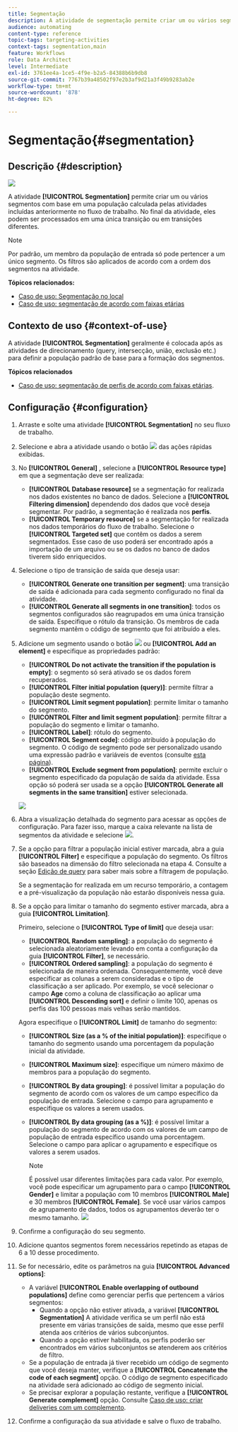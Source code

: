 ```yaml
---
title: Segmentação
description: A atividade de segmentação permite criar um ou vários segmentos com base em uma população calculada pelas atividades incluídas anteriormente no fluxo de trabalho.
audience: automating
content-type: reference
topic-tags: targeting-activities
context-tags: segmentation,main
feature: Workflows
role: Data Architect
level: Intermediate
exl-id: 3761ee4a-1ce5-4f9e-b2a5-84388b6b9db8
source-git-commit: 7767b39a48502f97e2b3af9d21a3f49b9283ab2e
workflow-type: tm+mt
source-wordcount: '878'
ht-degree: 82%

---
```


# Segmentação{#segmentation}

## Descrição {#description}

![](assets/segmentation.png)

A atividade **[!UICONTROL Segmentation]** permite criar um ou vários segmentos com base em uma população calculada pelas atividades incluídas anteriormente no fluxo de trabalho. No final da atividade, eles podem ser processados em uma única transição ou em transições diferentes.

>[!NOTE]
>
>Por padrão, um membro da população de entrada só pode pertencer a um único segmento. Os filtros são aplicados de acordo com a ordem dos segmentos na atividade.

**Tópicos relacionados:**
* [Caso de uso: Segmentação no local](../../automating/using/workflow-segmentation-location.md)
* [Caso de uso: segmentação de acordo com faixas etárias](../../automating/using/segmentation-age-groups.md)

## Contexto de uso {#context-of-use}

A atividade **[!UICONTROL Segmentation]** geralmente é colocada após as atividades de direcionamento (query, intersecção, união, exclusão etc.) para definir a população padrão de base para a formação dos segmentos.

**Tópicos relacionados**

* [Caso de uso: segmentação de perfis de acordo com faixas etárias](../../automating/using/segmentation-age-groups.md).

## Configuração {#configuration}

1. Arraste e solte uma atividade **[!UICONTROL Segmentation]** no seu fluxo de trabalho.
1. Selecione e abra a atividade usando o botão ![](assets/edit_darkgrey-24px.png) das ações rápidas exibidas.
1. No **[!UICONTROL General]** , selecione a **[!UICONTROL Resource type]** em que a segmentação deve ser realizada:

   * **[!UICONTROL Database resource]** se a segmentação for realizada nos dados existentes no banco de dados. Selecione a **[!UICONTROL Filtering dimension]** dependendo dos dados que você deseja segmentar. Por padrão, a segmentação é realizada nos **perfis**.
   * **[!UICONTROL Temporary resource]** se a segmentação for realizada nos dados temporários do fluxo de trabalho. Selecione o **[!UICONTROL Targeted set]** que contêm os dados a serem segmentados. Esse caso de uso poderá ser encontrado após a importação de um arquivo ou se os dados no banco de dados tiverem sido enriquecidos.

1. Selecione o tipo de transição de saída que deseja usar:

   * **[!UICONTROL Generate one transition per segment]**: uma transição de saída é adicionada para cada segmento configurado no final da atividade.
   * **[!UICONTROL Generate all segments in one transition]**: todos os segmentos configurados são reagrupados em uma única transição de saída. Especifique o rótulo da transição. Os membros de cada segmento mantêm o código de segmento que foi atribuído a eles.

1. Adicione um segmento usando o botão ![](assets/add_darkgrey-24px.png) ou **[!UICONTROL Add an element]** e especifique as propriedades padrão:

   * **[!UICONTROL Do not activate the transition if the population is empty]**: o segmento só será ativado se os dados forem recuperados.
   * **[!UICONTROL Filter initial population (query)]**: permite filtrar a população deste segmento.
   * **[!UICONTROL Limit segment population]**: permite limitar o tamanho do segmento.
   * **[!UICONTROL Filter and limit segment population]**: permite filtrar a população do segmento e limitar o tamanho.
   * **[!UICONTROL Label]**: rótulo do segmento.
   * **[!UICONTROL Segment code]**: código atribuído à população do segmento. O código de segmento pode ser personalizado usando uma expressão padrão e variáveis de eventos (consulte [esta página](../../automating/using/customizing-workflow-external-parameters.md)).
   * **[!UICONTROL Exclude segment from population]**: permite excluir o segmento especificado da população de saída da atividade. Essa opção só poderá ser usada se a opção **[!UICONTROL Generate all segments in the same transition]** estiver selecionada.

   ![](assets/wkf_segment_new_segment.png)

1. Abra a visualização detalhada do segmento para acessar as opções de configuração. Para fazer isso, marque a caixa relevante na lista de segmentos da atividade e selecione ![](assets/wkf_segment_parameters_24px.png).
1. Se a opção para filtrar a população inicial estiver marcada, abra a guia **[!UICONTROL Filter]** e especifique a população do segmento. Os filtros são baseados na dimensão do filtro selecionada na etapa 4. Consulte a seção [Edição de query](../../automating/using/editing-queries.md) para saber mais sobre a filtragem de população.

   Se a segmentação for realizada em um recurso temporário, a contagem e a pré-visualização da população não estarão disponíveis nessa guia.

1. Se a opção para limitar o tamanho do segmento estiver marcada, abra a guia **[!UICONTROL Limitation]**.

   Primeiro, selecione o **[!UICONTROL Type of limit]** que deseja usar:

   * **[!UICONTROL Random sampling]**: a população do segmento é selecionada aleatoriamente levando em conta a configuração da guia **[!UICONTROL Filter]**, se necessário. 
   * **[!UICONTROL Ordered sampling]**: a população do segmento é selecionada de maneira ordenada. Consequentemente, você deve especificar as colunas a serem consideradas e o tipo de classificação a ser aplicado. Por exemplo, se você selecionar o campo **Age** como a coluna de classificação ao aplicar uma **[!UICONTROL Descending sort]** e definir o limite 100, apenas os perfis das 100 pessoas mais velhas serão mantidos.

   Agora especifique o **[!UICONTROL Limit]** de tamanho do segmento:

   * **[!UICONTROL Size (as a % of the initial population)]**: especifique o tamanho do segmento usando uma porcentagem da população inicial da atividade.
   * **[!UICONTROL Maximum size]**: especifique um número máximo de membros para a população do segmento.
   * **[!UICONTROL By data grouping]**: é possível limitar a população do segmento de acordo com os valores de um campo específico da população de entrada. Selecione o campo para agrupamento e especifique os valores a serem usados.
   * **[!UICONTROL By data grouping (as a %)]**: é possível limitar a população do segmento de acordo com os valores de um campo de população de entrada específico usando uma porcentagem. Selecione o campo para aplicar o agrupamento e especifique os valores a serem usados.

      >[!NOTE]
      >
      >É possível usar diferentes limitações para cada valor. Por exemplo, você pode especificar um agrupamento para o campo **[!UICONTROL Gender]** e limitar a população com 10 membros **[!UICONTROL Male]** e 30 membros **[!UICONTROL Female]**. Se você usar vários campos de agrupamento de dados, todos os agrupamentos deverão ter o mesmo tamanho.
   ![](assets/wkf_segment_limit_by_grouping.png)

1. Confirme a configuração do seu segmento.
1. Adicione quantos segmentos forem necessários repetindo as etapas de 6 a 10 desse procedimento.
1. Se for necessário, edite os parâmetros na guia **[!UICONTROL Advanced options]**:

   * A variável **[!UICONTROL Enable overlapping of outbound populations]** define como gerenciar perfis que pertencem a vários segmentos:
      * Quando a opção não estiver ativada, a variável **[!UICONTROL Segmentation]** A atividade verifica se um perfil não está presente em várias transições de saída, mesmo que esse perfil atenda aos critérios de vários subconjuntos.
      * Quando a opção estiver habilitada, os perfis poderão ser encontrados em vários subconjuntos se atenderem aos critérios de filtro.
   * Se a população de entrada já tiver recebido um código de segmento que você deseja manter, verifique a **[!UICONTROL Concatenate the code of each segment]** opção. O código de segmento especificado na atividade será adicionado ao código de segmento inicial.
   * Se precisar explorar a população restante, verifique a **[!UICONTROL Generate complement]** opção. Consulte [Caso de uso: criar deliveries com um complemento](../../automating/using/workflow-created-query-with-complement.md).

1. Confirme a configuração da sua atividade e salve o fluxo de trabalho.
